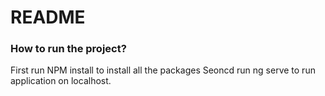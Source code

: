 # README #


### How to run the project? ###
First run NPM install to install all the packages
Seoncd run ng serve to run application on localhost.  

